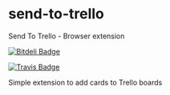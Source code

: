 # send-to-trello
Send To Trello - Browser extension


[![Bitdeli Badge](https://d2weczhvl823v0.cloudfront.net/guilhermevrs/send-to-trello/trend.png)](https://bitdeli.com/free "Bitdeli Badge")

[![Travis Badge](https://travis-ci.org/guilhermevrs/send-to-trello.svg?branch=master)](https://bitdeli.com/free "Travis")

Simple extension to add cards to Trello boards
